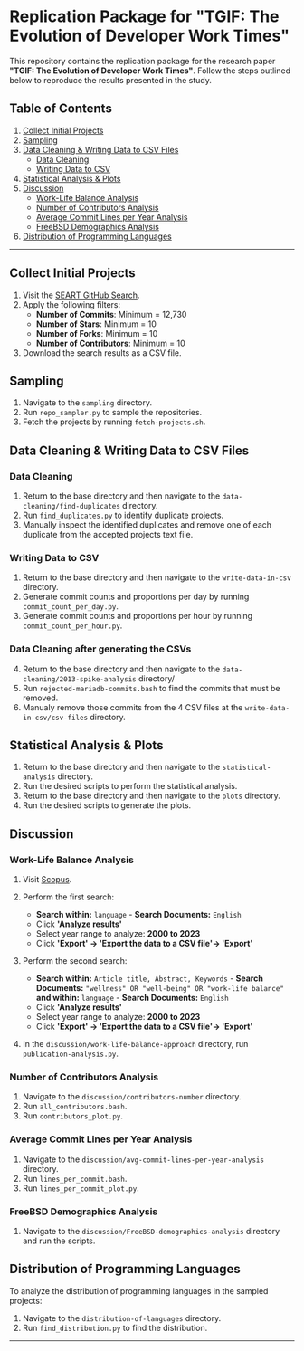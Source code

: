 # Replication Package for "TGIF: The Evolution of Developer Work Times"

This repository contains the replication package for the research paper **"TGIF: The Evolution of Developer Work Times"**. Follow the steps outlined below to reproduce the results presented in the study.

## Table of Contents

1. [Collect Initial Projects](#collect-initial-projects)
2. [Sampling](#sampling)
3. [Data Cleaning & Writing Data to CSV Files](#data-cleaning--writing-data-to-csv-files)
    - [Data Cleaning](#data-cleaning)
    - [Writing Data to CSV](#writing-data-to-csv)
4. [Statistical Analysis & Plots](#statistical-analysis--plots)
5. [Discussion](#discussion)
   - [Work-Life Balance Analysis](#work-life-balance-analysis)
   - [Number of Contributors Analysis](#number-of-contributors-analysis)
   - [Average Commit Lines per Year Analysis](#average-commit-lines-per-year-analysis)
   - [FreeBSD Demographics Analysis](#freebsd-demographics-analysis)
6. [Distribution of Programming Languages](#distribution-of-programming-languages)

---

## Collect Initial Projects

1. Visit the [SEART GitHub Search](https://seart-ghs.si.usi.ch/).
2. Apply the following filters:
   - **Number of Commits**: Minimum = 12,730
   - **Number of Stars**: Minimum = 10
   - **Number of Forks**: Minimum = 10
   - **Number of Contributors**: Minimum = 10
3. Download the search results as a CSV file.

## Sampling

1. Navigate to the `sampling` directory.
2. Run `repo_sampler.py` to sample the repositories.
3. Fetch the projects by running `fetch-projects.sh`.

## Data Cleaning & Writing Data to CSV Files

### Data Cleaning

1. Return to the base directory and then navigate to the `data-cleaning/find-duplicates` directory.
2. Run `find_duplicates.py` to identify duplicate projects.
3. Manually inspect the identified duplicates and remove one of each duplicate from the accepted projects text file.


### Writing Data to CSV

1. Return to the base directory and then navigate to the `write-data-in-csv` directory.
2. Generate commit counts and proportions per day by running `commit_count_per_day.py`.
3. Generate commit counts and proportions per hour by running `commit_count_per_hour.py`.

### Data Cleaning after generating the CSVs
4. Return to the base directory and then navigate to the `data-cleaning/2013-spike-analysis` directory/
5. Run `rejected-mariadb-commits.bash` to find the commits that must be removed.
6. Manualy remove those commits from the 4 CSV files at the `write-data-in-csv/csv-files` directory.

## Statistical Analysis & Plots

1. Return to the base directory and then navigate to the `statistical-analysis` directory.
2. Run the desired scripts to perform the statistical analysis.
3. Return to the base directory and then navigate to the `plots` directory.
4. Run the desired scripts to generate the plots.

## Discussion

### Work-Life Balance Analysis

1. Visit [Scopus](https://www.scopus.com/).
2. Perform the first search:
    - **Search within:** `language` - **Search Documents:** `English`
    - Click **'Analyze results'**
    - Select year range to analyze: **2000 to 2023**
    - Click **'Export' -> 'Export the data to a CSV file'-> 'Export'**
3. Perform the second search:
    - **Search within:** `Article title, Abstract, Keywords` - **Search Documents:** `"wellness" OR "well-being" OR "work-life balance"`
      **and within:** `language` - **Search Documents:** `English`
    - Click **'Analyze results'**
    - Select year range to analyze: **2000 to 2023**
    - Click **'Export' -> 'Export the data to a CSV file'-> 'Export'**

4. In the `discussion/work-life-balance-approach` directory, run `publication-analysis.py`.

### Number of Contributors Analysis

1. Navigate to the `discussion/contributors-number` directory.
2. Run `all_contributors.bash`.
3. Run `contributors_plot.py`.

### Average Commit Lines per Year Analysis

1. Navigate to the `discussion/avg-commit-lines-per-year-analysis` directory.
2. Run `lines_per_commit.bash`.
3. Run `lines_per_commit_plot.py`.

### FreeBSD Demographics Analysis

1. Navigate to the `discussion/FreeBSD-demographics-analysis` directory and run the scripts.

## Distribution of Programming Languages

To analyze the distribution of programming languages in the sampled projects:

1. Navigate to the `distribution-of-languages` directory.
2. Run `find_distribution.py` to find the distribution.

---
